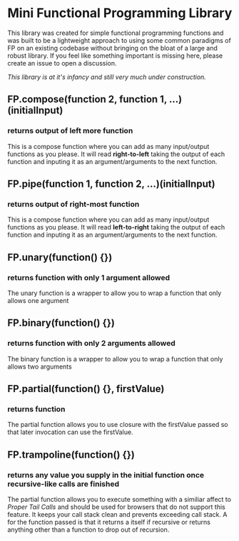 # Mini Functional Programming Library
This library was created for simple functional programming functions and was built to be a lightweight approach to using some common paradigms of FP on an existing codebase without bringing on the bloat of a large and robust library. If you feel like something important is missing here, please create an issue to open a discussion.

*This library is at it's infancy and still very much under construction.*

## FP.compose(function 2, function 1, ...)(initialInput)
### returns output of left more function
This is a compose function where you can add as many input/output functions as you please. It will read **right-to-left** taking the output of each function and inputing it as an argument/arguments to the next function.

## FP.pipe(function 1, function 2, ...)(initialInput) 
### returns output of right-most function
This is a compose function where you can add as many input/output functions as you please. It will read **left-to-right** taking the output of each function and inputing it as an argument/arguments to the next function.

## FP.unary(function() {}) 
### returns function with only 1 argument allowed
The unary function is a wrapper to allow you to wrap a function that only allows one argument

## FP.binary(function() {}) 
### returns function with only 2 arguments allowed
The binary function is a wrapper to allow you to wrap a function that only allows two arguments

## FP.partial(function() {}, firstValue) 
### returns function
The partial function allows you to use closure with the firstValue passed so that later invocation can use the firstValue.

## FP.trampoline(function() {}) 
### returns any value you supply in the initial function once recursive-like calls are finished
The partial function allows you to execute something with a similiar affect to *Proper Tail Calls* and should be used for browsers that do not support this feature. It keeps your call stack clean and prevents exceeding call stack. A for the function passed is that it returns a itself if recursive or returns anything other than a function to drop out of recursion.